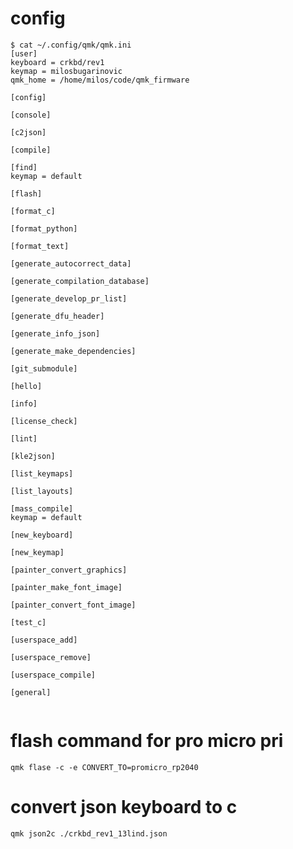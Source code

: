 # config

```text
$ cat ~/.config/qmk/qmk.ini
[user]
keyboard = crkbd/rev1
keymap = milosbugarinovic
qmk_home = /home/milos/code/qmk_firmware

[config]

[console]

[c2json]

[compile]

[find]
keymap = default

[flash]

[format_c]

[format_python]

[format_text]

[generate_autocorrect_data]

[generate_compilation_database]

[generate_develop_pr_list]

[generate_dfu_header]

[generate_info_json]

[generate_make_dependencies]

[git_submodule]

[hello]

[info]

[license_check]

[lint]

[kle2json]

[list_keymaps]

[list_layouts]

[mass_compile]
keymap = default

[new_keyboard]

[new_keymap]

[painter_convert_graphics]

[painter_make_font_image]

[painter_convert_font_image]

[test_c]

[userspace_add]

[userspace_remove]

[userspace_compile]

[general]


```
# flash command for pro micro pri

`qmk flase -c -e CONVERT_TO=promicro_rp2040`


# convert json keyboard to c

`qmk json2c ./crkbd_rev1_13lind.json`

